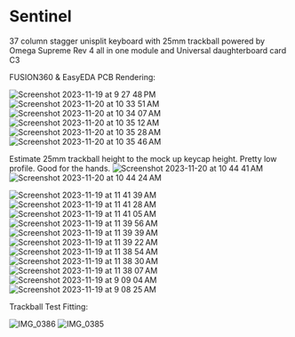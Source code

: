 # Sentinel
37 column stagger unisplit keyboard with 25mm trackball powered by Omega Supreme Rev 4 all in one module and Universal daughterboard card C3

FUSION360 & EasyEDA PCB Rendering:

![Screenshot 2023-11-19 at 9 27 48 PM](https://github.com/protieusz/Sentinel/assets/118025702/97bc0e4a-f83f-472c-a52f-7c6da4df51f3)
![Screenshot 2023-11-20 at 10 33 51 AM](https://github.com/protieusz/Sentinel/assets/118025702/14774d38-015f-42ce-ad2b-e895e604a725)
![Screenshot 2023-11-20 at 10 34 07 AM](https://github.com/protieusz/Sentinel/assets/118025702/606c3aef-9db7-4216-9d93-f325845c60ea)
![Screenshot 2023-11-20 at 10 35 12 AM](https://github.com/protieusz/Sentinel/assets/118025702/535d5ab3-aabc-41b2-b9d7-2774f04301d8)
![Screenshot 2023-11-20 at 10 35 28 AM](https://github.com/protieusz/Sentinel/assets/118025702/3877ea6a-8a11-46ef-a0e6-14e50635118e)
![Screenshot 2023-11-20 at 10 35 46 AM](https://github.com/protieusz/Sentinel/assets/118025702/b76a5a12-009a-4573-b2e9-490d3f6f3206)

Estimate 25mm trackball height to the mock up keycap height. Pretty low profile. Good for the hands.
![Screenshot 2023-11-20 at 10 44 41 AM](https://github.com/protieusz/Sentinel/assets/118025702/d3799bd7-1880-4dc3-a55e-b0d98eadae6e)
![Screenshot 2023-11-20 at 10 44 24 AM](https://github.com/protieusz/Sentinel/assets/118025702/2137a915-3335-4755-a86d-ea86b69bc5b9)

![Screenshot 2023-11-19 at 11 41 39 AM](https://github.com/protieusz/Sentinel/assets/118025702/181ea17b-0164-4ee6-9f84-17cfc28b6ea0)
![Screenshot 2023-11-19 at 11 41 28 AM](https://github.com/protieusz/Sentinel/assets/118025702/83ca5332-e635-467e-9e1d-f010e54e2802)
![Screenshot 2023-11-19 at 11 41 05 AM](https://github.com/protieusz/Sentinel/assets/118025702/7ec1a26e-d8a3-4d1f-b7ec-24dc609d9e8f)
![Screenshot 2023-11-19 at 11 39 56 AM](https://github.com/protieusz/Sentinel/assets/118025702/62f45d68-5f88-458a-a8ea-14b62a86c295)
![Screenshot 2023-11-19 at 11 39 39 AM](https://github.com/protieusz/Sentinel/assets/118025702/9c0a5099-a12a-4a21-bfa5-335900e0bead)
![Screenshot 2023-11-19 at 11 39 22 AM](https://github.com/protieusz/Sentinel/assets/118025702/2571299a-7824-4969-83b6-0170d060acf3)
![Screenshot 2023-11-19 at 11 38 54 AM](https://github.com/protieusz/Sentinel/assets/118025702/3e5ac9ae-540f-4739-a8c3-4d240509cbc7)
![Screenshot 2023-11-19 at 11 38 30 AM](https://github.com/protieusz/Sentinel/assets/118025702/1e8a57d1-0cd8-4b7b-ba52-3100733a92c6)
![Screenshot 2023-11-19 at 11 38 07 AM](https://github.com/protieusz/Sentinel/assets/118025702/ce05c1e2-e319-4417-a580-32c70facc6f0)
![Screenshot 2023-11-19 at 9 09 04 AM](https://github.com/protieusz/Sentinel/assets/118025702/5c1365d6-07ac-4fa8-9ed4-18872e880ff4)
![Screenshot 2023-11-19 at 9 08 25 AM](https://github.com/protieusz/Sentinel/assets/118025702/7412a047-3514-4001-8da1-a052dc82ac15)

Trackball Test Fitting:

![IMG_0386](https://github.com/protieusz/Sentinel/assets/118025702/b90c90c3-76da-4c6c-8da8-c3db268797bf)
![IMG_0385](https://github.com/protieusz/Sentinel/assets/118025702/4215a50c-62d3-4109-8841-a799f42d2a8d)
